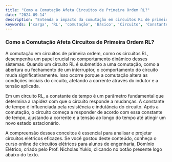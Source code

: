 ```yaml
---
title: "Como a Comutação Afeta Circuitos de Primeira Ordem RL?"
date: "2024-09-14"
description: "Entenda o impacto da comutação em circuitos RL de primeira ordem e como isso influencia o comportamento do circuito."
keywords: ['carga', 'RL', 'comutação', 'Básico', 'Circuito', 'Constante']
---
```


### Como a Comutação Afeta Circuitos de Primeira Ordem RL?

A comutação em circuitos de primeira ordem, como os circuitos RL, desempenha um papel crucial no comportamento dinâmico desses sistemas. Quando um circuito RL é submetido a uma comutação, como a abertura ou fechamento de um interruptor, o comportamento do circuito muda significativamente. Isso ocorre porque a comutação altera as condições iniciais do circuito, afetando a corrente através do indutor e a tensão aplicada.

Em um circuito RL, a constante de tempo é um parâmetro fundamental que determina a rapidez com que o circuito responde a mudanças. A constante de tempo é influenciada pela resistência e indutância do circuito. Após a comutação, o circuito começa a responder de acordo com essa constante de tempo, ajustando a corrente e a tensão ao longo do tempo até atingir um novo estado estacionário.

A compreensão desses conceitos é essencial para analisar e projetar circuitos elétricos eficazes. Se você gostou deste conteúdo, conheça o curso online de circuitos elétricos para alunos de engenharia, Domínio Elétrico, criado pelo Prof. Nicholas Yukio, clicando no botão presente logo abaixo do texto.